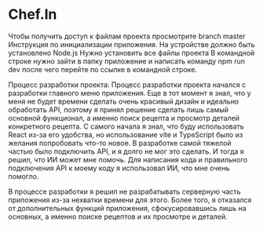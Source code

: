 # Chef.In
Чтобы получить доступ к файлам проекта просмотрите branch master
Инструкция по инициализации приложения.
На устройстве должно быть установлено Node.js
Нужно установить все файлы проекта
В командной строке нужно зайти в папку приложение и написать команду npm run dev после чего перейте по ссылке в командной строке.

Процесс разработки проекта: Процесс разработки проекта начался с разработки главного меню приложения. Еще в тот момент я знал, что у меня не будет времени сделать очень красивый дизайн и идеально обработать API, поэтому я принял решение сделать лишь самый основной функционал, а именно поиск рецепта и просмотр деталей конкретного рецепта. С самого начала я знал, что буду использовать React из-за его удобства, но использование vite и TypeScript было из желания попробовать что-то новое. В разработке самой тяжелой частью было подключить API, и я долго не мог это сделать. И тогда я решил, что ИИ может мне помочь. Для написания кода и правильного подключения API к моему коду я использовал ИИ, что мне очень помогло.

В процессе разработки я решил не разрабатывать серверную часть приложения из-за нехватки времени для этого. Более того, я отказался от дополнительных функций приложения, сфокусировавшись лишь на основных, а именно поиске рецептов и их просмотре и деталей.
